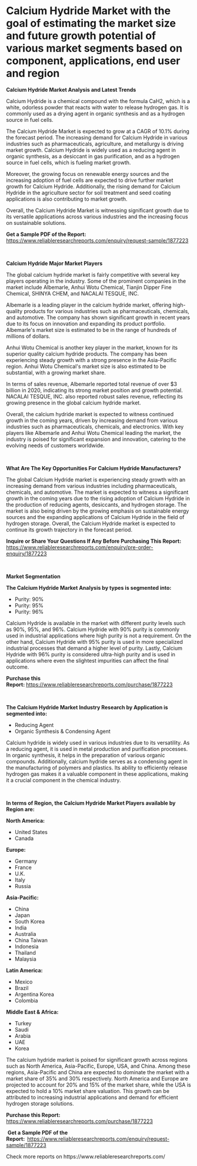 <p><h1>Calcium Hydride Market with the goal of estimating the market size and future growth potential of various market segments based on component, applications, end user and region</h1></p><p><strong>Calcium Hydride Market Analysis and Latest Trends</strong></p>
<p><p>Calcium Hydride is a chemical compound with the formula CaH2, which is a white, odorless powder that reacts with water to release hydrogen gas. It is commonly used as a drying agent in organic synthesis and as a hydrogen source in fuel cells.</p><p>The Calcium Hydride Market is expected to grow at a CAGR of 10.1% during the forecast period. The increasing demand for Calcium Hydride in various industries such as pharmaceuticals, agriculture, and metallurgy is driving market growth. Calcium Hydride is widely used as a reducing agent in organic synthesis, as a desiccant in gas purification, and as a hydrogen source in fuel cells, which is fueling market growth.</p><p>Moreover, the growing focus on renewable energy sources and the increasing adoption of fuel cells are expected to drive further market growth for Calcium Hydride. Additionally, the rising demand for Calcium Hydride in the agriculture sector for soil treatment and seed coating applications is also contributing to market growth.</p><p>Overall, the Calcium Hydride Market is witnessing significant growth due to its versatile applications across various industries and the increasing focus on sustainable solutions.</p></p>
<p><strong>Get a Sample PDF of the Report:&nbsp;</strong> <a href="https://www.reliableresearchreports.com/enquiry/request-sample/1877223">https://www.reliableresearchreports.com/enquiry/request-sample/1877223</a></p>
<p>&nbsp;</p>
<p><strong>Calcium Hydride Major Market Players</strong></p>
<p><p>The global calcium hydride market is fairly competitive with several key players operating in the industry. Some of the prominent companies in the market include Albemarle, Anhui Wotu Chemical, Tianjin Dipper Fine Chemical, SHINYA CHEM, and NACALAI TESQUE, INC.</p><p>Albemarle is a leading player in the calcium hydride market, offering high-quality products for various industries such as pharmaceuticals, chemicals, and automotive. The company has shown significant growth in recent years due to its focus on innovation and expanding its product portfolio. Albemarle's market size is estimated to be in the range of hundreds of millions of dollars.</p><p>Anhui Wotu Chemical is another key player in the market, known for its superior quality calcium hydride products. The company has been experiencing steady growth with a strong presence in the Asia-Pacific region. Anhui Wotu Chemical's market size is also estimated to be substantial, with a growing market share.</p><p>In terms of sales revenue, Albemarle reported total revenue of over $3 billion in 2020, indicating its strong market position and growth potential. NACALAI TESQUE, INC. also reported robust sales revenue, reflecting its growing presence in the global calcium hydride market.</p><p>Overall, the calcium hydride market is expected to witness continued growth in the coming years, driven by increasing demand from various industries such as pharmaceuticals, chemicals, and electronics. With key players like Albemarle and Anhui Wotu Chemical leading the market, the industry is poised for significant expansion and innovation, catering to the evolving needs of customers worldwide.</p></p>
<p>&nbsp;</p>
<p><strong>What Are The Key Opportunities For Calcium Hydride Manufacturers?</strong></p>
<p><p>The global Calcium Hydride market is experiencing steady growth with an increasing demand from various industries including pharmaceuticals, chemicals, and automotive. The market is expected to witness a significant growth in the coming years due to the rising adoption of Calcium Hydride in the production of reducing agents, desiccants, and hydrogen storage. The market is also being driven by the growing emphasis on sustainable energy sources and the expanding applications of Calcium Hydride in the field of hydrogen storage. Overall, the Calcium Hydride market is expected to continue its growth trajectory in the forecast period.</p></p>
<p><strong>Inquire or Share Your Questions If Any Before Purchasing This Report:</strong> <a href="https://www.reliableresearchreports.com/enquiry/pre-order-enquiry/1877223">https://www.reliableresearchreports.com/enquiry/pre-order-enquiry/1877223</a></p>
<p>&nbsp;</p>
<p><strong>Market Segmentation</strong></p>
<p><strong>The Calcium Hydride Market Analysis by types is segmented into:</strong></p>
<p><ul><li>Purity: 90%</li><li>Purity: 95%</li><li>Purity: 96%</li></ul></p>
<p><p>Calcium Hydride is available in the market with different purity levels such as 90%, 95%, and 96%. Calcium Hydride with 90% purity is commonly used in industrial applications where high purity is not a requirement. On the other hand, Calcium Hydride with 95% purity is used in more specialized industrial processes that demand a higher level of purity. Lastly, Calcium Hydride with 96% purity is considered ultra-high purity and is used in applications where even the slightest impurities can affect the final outcome.</p></p>
<p><strong>Purchase this Report:&nbsp;</strong><a href="https://www.reliableresearchreports.com/purchase/1877223">https://www.reliableresearchreports.com/purchase/1877223</a></p>
<p>&nbsp;</p>
<p><strong>The Calcium Hydride Market Industry Research by Application is segmented into:</strong></p>
<p><ul><li>Reducing Agent</li><li>Organic Synthesis & Condensing Agent</li></ul></p>
<p><p>Calcium hydride is widely used in various industries due to its versatility. As a reducing agent, it is used in metal production and purification processes. In organic synthesis, it helps in the preparation of various organic compounds. Additionally, calcium hydride serves as a condensing agent in the manufacturing of polymers and plastics. Its ability to efficiently release hydrogen gas makes it a valuable component in these applications, making it a crucial component in the chemical industry.</p></p>
<p>&nbsp;</p>
<p><strong>In terms of Region, the Calcium Hydride Market Players available by Region are:</strong></p>
<p>
    <p> <strong> North America: </strong>
        <ul>
            <li>United States</li>
            <li>Canada</li>
        </ul>
        </p> 
    <p> <strong> Europe: </strong>
        <ul>
            <li>Germany</li>
            <li>France</li>
            <li>U.K.</li>
            <li>Italy</li>
            <li>Russia</li>
        </ul>
        </p> 
    <p> <strong> Asia-Pacific: </strong>
        <ul>
            <li>China</li>
            <li>Japan</li>
            <li>South Korea</li>
            <li>India</li>
            <li>Australia</li>
            <li>China Taiwan</li>
            <li>Indonesia</li>
            <li>Thailand</li>
            <li>Malaysia</li>
        </ul>
        </p> 
    <p> <strong> Latin America: </strong>
        <ul>
            <li>Mexico</li>
            <li>Brazil</li>
            <li>Argentina Korea</li>
            <li>Colombia</li>
        </ul>
        </p> 
    <p> <strong> Middle East & Africa: </strong>
        <ul>
            <li>Turkey</li>
            <li>Saudi</li>
            <li>Arabia</li>
            <li>UAE</li>
            <li>Korea</li>
        </ul>
    </p>
    </p>
<p><p>The calcium hydride market is poised for significant growth across regions such as North America, Asia-Pacific, Europe, USA, and China. Among these regions, Asia-Pacific and China are expected to dominate the market with a market share of 35% and 30% respectively. North America and Europe are projected to account for 20% and 15% of the market share, while the USA is expected to hold a 10% market share valuation. This growth can be attributed to increasing industrial applications and demand for efficient hydrogen storage solutions.</p></p>
<p><strong>Purchase this Report: </strong><a href="https://www.reliableresearchreports.com/purchase/1877223">https://www.reliableresearchreports.com/purchase/1877223</a></p>
<p>&nbsp;<strong>Get a Sample PDF of the Report:&nbsp;&nbsp;</strong><a href="https://www.reliableresearchreports.com/enquiry/request-sample/1877223">https://www.reliableresearchreports.com/enquiry/request-sample/1877223</a></p>
<p><strong></strong></p>
<p>Check more reports on https://www.reliableresearchreports.com/</p>